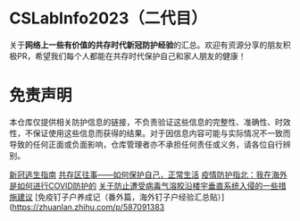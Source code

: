 # CSLabInfo2023（二代目）
关于**网络上一些有价值的共存时代新冠防护经验**的汇总。欢迎有资源分享的朋友积极PR，希望我们每个人都能在共存时代保护自己和家人朋友的健康！


# 免责声明

本仓库仅提供相关防护信息的链接，不负责验证这些信息的完整性、准确性、时效性，不保证使用这些信息而获得的结果。对于因信息内容可能与实际情况不一致而导致的任何正面或负面影响，仓库管理者亦不承担任何责任或义务，请各位自行辨别。

[新冠逃生指南](https://ailtariel.gitee.io/covid/?continueFlag=58e743bc8c677bd168dbe58a10f95ade)
[共存区往事——如何保护自己，正常生活](https://zhuanlan.zhihu.com/p/579970078)
[疫情防护指北：我在海外是如何进行COVID防护的](https://zhuanlan.zhihu.com/p/498187927)
[关于防止遭受病毒气溶胶沿楼宇垂直系统入侵的一些措施建议](https://zhuanlan.zhihu.com/p/587386873)
[免疫钉子户养成记（番外篇，海外钉子户经验汇总贴）](https://zhuanlan.zhihu.com/p/587091383
